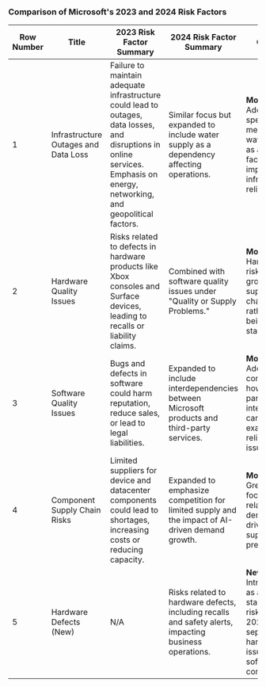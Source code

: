 ### Comparison of Microsoft's 2023 and 2024 Risk Factors

| Row Number | Title                              | 2023 Risk Factor Summary                                                                                     | 2024 Risk Factor Summary                                                                                     | Change                                                                                                       |
|------------|------------------------------------|-------------------------------------------------------------------------------------------------------------|-------------------------------------------------------------------------------------------------------------|-----------------------------------------------------------------------------------------------------------|
| 1          | Infrastructure Outages and Data Loss | Failure to maintain adequate infrastructure could lead to outages, data losses, and disruptions in online services. Emphasis on energy, networking, and geopolitical factors. | Similar focus but expanded to include water supply as a dependency affecting operations.                     | **Modified**: Added specific mention of water supply as a critical factor impacting infrastructure reliability. |
| 2          | Hardware Quality Issues             | Risks related to defects in hardware products like Xbox consoles and Surface devices, leading to recalls or liability claims. | Combined with software quality issues under "Quality or Supply Problems."                                     | **Modified**: Hardware risks now grouped with supply chain challenges rather than being standalone.           |
| 3          | Software Quality Issues             | Bugs and defects in software could harm reputation, reduce sales, or lead to legal liabilities.               | Expanded to include interdependencies between Microsoft products and third-party services.                    | **Modified**: Added context on how third-party interactions can exacerbate reliability issues.                  |
| 4          | Component Supply Chain Risks        | Limited suppliers for device and datacenter components could lead to shortages, increasing costs or reducing capacity. | Expanded to emphasize competition for limited supply and the impact of AI-driven demand growth.               | **Modified**: Greater focus on AI-related demand as a driver of supply chain pressures.                       |
| 5          | Hardware Defects (New)              | N/A                                                                                                         | Risks related to hardware defects, including recalls and safety alerts, impacting business operations.        | **New**: Introduced as a standalone risk factor in 2024, separating hardware issues from software concerns.    |